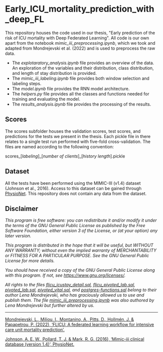 # Early_ICU_mortality_prediction_with_deep_FL

This repository houses the code used in our thesis, "Early prediction of the risk of ICU mortality with Deep Federated Learning". All code is our own apart from the notebook *mimic_iii_preprocessing.ipynb*, which we took and adapted from Mondrejevski et al. (2022) and is used to preprocess the raw data.

- The *explotaratory_analysis.ipynb* file provides an overview of the data. An exploration of the variables and their distribution, class distribution, and length of stay distribution is provided.
- The *mimic_iii_labeling.ipynb* file provides both window selection and labeling steps.
- The *model.ipynb* file provides the RNN model architecture.
- The *helpers.py* file provides all the classes and functions needed for training and evaluating the model.
- The *results_analysis.ipynb* file provides the processing of the results.

## Scores

The scores subfolder houses the validation scores, test scores, and predictions for the tests we present in the thesis. Each pickle file in there relates to a single test run performed with five-fold cross-validation. The files are named according to the following convention:

  scores\_[*labeling*]\_[*number of clients*]\_[*history length*].pickle

## Dataset

All the tests have been performed using the MIMIC-III (v1.4) dataset (Johnson et al., 2016). Access to this dataset can be gained through [PhysioNet](https://physionet.org/content/mimiciii/1.4/). This repository does not contain any data from the dataset.

## Disclaimer

*This program is free software: you can redistribute it and/or modify
it under the terms of the GNU General Public License as published by
the Free Software Foundation, either version 3 of the License, or
(at your option) any later version.*

*This program is distributed in the hope that it will be useful,
but WITHOUT ANY WARRANTY; without even the implied warranty of
MERCHANTABILITY or FITNESS FOR A PARTICULAR PURPOSE.  See the
GNU General Public License for more details.*

*You should have received a copy of the GNU General Public License
along with this program.  If not, see <https://www.gnu.org/licenses/>.*

*All rights to the files *[flicu_icustay_detail.sql](https://github.com/randlbem/Early_ICU_mortality_prediction_with_deep_FL/blob/main/flicu_icustay_detail.sql)*, *[flicu_pivoted_lab.sql](https://github.com/randlbem/Early_ICU_mortality_prediction_with_deep_FL/blob/main/flicu_pivoted_lab.sql)*, *[pivoted_lab.sql](https://github.com/randlbem/Early_ICU_mortality_prediction_with_deep_FL/blob/main/pivoted_lab.sql)*, *[pivoted_vital.sql](https://github.com/randlbem/Early_ICU_mortality_prediction_with_deep_FL/blob/main/flicu_pivoted_vital.sql)*, and *[postgres-functions.sql](https://github.com/randlbem/Early_ICU_mortality_prediction_with_deep_FL/blob/main/postgres-functions.sql)* belong to their author Lena Mondrejevski, who has graciously allowed us to use and publish them. The file *[mimic_iii_preprocessing.ipynb](https://github.com/randlbem/Early_ICU_mortality_prediction_with_deep_FL/blob/main/mimic_iii_preprocessing.ipynb)* was also authored by Lena Mondrejevski but further altered by us.*

_____________________________________________________________________________________________
[Mondrejevski, L., Miliou, I., Montanino, A., Pitts, D., Hollmén, J. & Papapetrou, P. (2022),
‘FLICU: A federated learning workflow for intensive care unit mortality prediction’.](https://arxiv.org/abs/2205.15104 "FLICU: A federated learning workflow for intensive care unit mortality prediction")

[Johnson, A. E. W., Pollard, T. J. & Mark, R. G. (2016), ‘Mimic-iii clinical database (version 1.4)’,
PhysioNet.](https://doi.org/10.13026/C2XW26 "Mimic-iii clinical database (version 1.4)")
